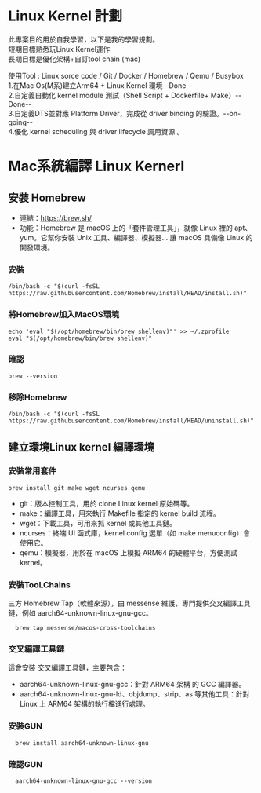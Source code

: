 # Linux Kernel 計劃
此專案目的用於自我學習，以下是我的學習規劃。   
短期目標熟悉玩Linux Kernel運作   
長期目標是優化架構+自訂tool chain (mac)

使用Tool : Linux sorce code / Git / Docker / Homebrew / Qemu / Busybox   
1.在Mac Os(M系)建立Arm64 + Linux Kernel 環境--Done--    
2.自定義自動化 kernel module 測試（Shell Script + Dockerfile+ Make）--Done--    
3.自定義DTS並對應 Platform Driver，完成從 driver binding 的驗證。--on-going--     
4.優化 kernel scheduling 與 driver lifecycle 調用資源 。













# Mac系統編譯 Linux Kernerl
## 安裝 Homebrew 
+ 連結：https://brew.sh/
+ 功能：Homebrew 是 macOS 上的「套件管理工具」，就像 Linux 裡的 apt、yum。它幫你安裝 Unix 工具、編譯器、模擬器… 讓 macOS 具備像 Linux 的開發環境。

### <p>安裝</p>
<pre><code>/bin/bash -c "$(curl -fsSL https://raw.githubusercontent.com/Homebrew/install/HEAD/install.sh)"
</code></pre>
### <p>將Homebrew加入MacOS環境</p>
<pre><code>echo 'eval "$(/opt/homebrew/bin/brew shellenv)"' >> ~/.zprofile
eval "$(/opt/homebrew/bin/brew shellenv)"
</code></pre>
### <p>確認</p>
<pre><code>brew --version
</code></pre>
### <p>移除Homebrew</p>
<pre><code>/bin/bash -c "$(curl -fsSL https://raw.githubusercontent.com/Homebrew/install/HEAD/uninstall.sh)"
</code></pre>


## 建立環境Linux kernel 編譯環境
### <p>安裝常用套件</p>
<pre><code>brew install git make wget ncurses qemu
</code></pre>

+ git：版本控制工具，用於 clone Linux kernel 原始碼等。
+ make：編譯工具，用來執行 Makefile 指定的 kernel build 流程。
+ wget：下載工具，可用來抓 kernel 或其他工具鏈。
+ ncurses：終端 UI 函式庫，kernel config 選單（如 make menuconfig）會使用它。
+ qemu：模擬器，用於在 macOS 上模擬 ARM64 的硬體平台，方便測試 kernel。
### <p>安裝TooLChains</p>
三方 Homebrew Tap（軟體來源），由 messense 維護，專門提供交叉編譯工具鏈，例如 aarch64-unknown-linux-gnu-gcc。
<pre><code>  brew tap messense/macos-cross-toolchains
</code></pre>
### <p>交叉編譯工具鏈</p> 
這會安裝 交叉編譯工具鏈，主要包含：
+ aarch64-unknown-linux-gnu-gcc：針對 ARM64 架構 的 GCC 編譯器。
+ aarch64-unknown-linux-gnu-ld、objdump、strip、as 等其他工具：針對 Linux 上 ARM64 架構的執行檔進行處理。
  

### <p>安裝GUN</p>

<pre><code>  brew install aarch64-unknown-linux-gnu
</code></pre>

### <p>確認GUN</p>
<pre><code>  aarch64-unknown-linux-gnu-gcc --version
</code></pre>


